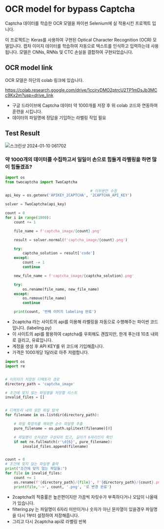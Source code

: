 # OCR model for bypass Captcha

Captcha 데이터를 학습한 OCR 모델을 파이썬 Selenium에 실 적용시킨 프로젝트 입니다.

이 프로젝트는 Keras를 사용하여 구현된 Optical Character Recognition (OCR) 모델입니다.
캡챠 이미지 데이터를 학습하여 자동으로 텍스트를 인식하고 입력하는데 사용됩니다. 모델은 CNNs, RNNs 및 CTC 손실을 결합하여 구현되었습니다.



## OCR model link
OCR 모델은 하단의 colab 링크에 있습니다.

https://colab.research.google.com/drive/1cciryDMO2ptrcU2TP1mDsJb3MCc9Kx2m?usp=drive_link
* 구글 드라이브에 Captcha 데이터 약 1000개를 저장 후 위 colab 코드와 연동하여 훈련을 시킵니다.
* 데이터의 파일명에 정답을 기입하는 라벨링 작업 필요

## Test Result

![스크린샷 2024-01-10 061702](https://github.com/DongSeonJin/OCR_model_for_captcha/assets/129161266/ee873cea-e11c-4bb1-afd7-d0afdacef9cd)




### 약 1000개의 데이터를 수집하고서 일일이 손으로 힘들게 라벨링을 하면 많이 힘들겠죠?
```python
import os
from twocaptcha import TwoCaptcha

                                       # 이부분만 수정
api_key = os.getenv('APIKEY_2CAPTCHA', '2CAPTCHA_API_KEY')

solver = TwoCaptcha(api_key)

count = 0
for i in range(1000):
    count += 1

    file_name = f'captcha_image/{count}.png'

    result = solver.normal(f'captcha_image/{count}.png')

    try:
        captcha_solution = result['code']
    except:
        count -= 1
        continue

    new_file_name = f'captcha_image/{captcha_solution}.png'

    try:
        os.rename(file_name, new_file_name)
    except:
        os.remove(file_name)
        continue

    print(count, '번째 이미지 labeling 완료')
```
* 2captcha 라는 사이트의 api를 이용해 라벨링을 자동으로 수행해주는 파이썬 코드입니다. (labeling.py)
* 이 사이트의 api를 활용하여 captcha를 우회해도 괜찮지만, 한개 푸는데 10초 내외로 걸리고, 유료입니다. 
* 계정을 생성 후 API KEY를 위 코드에 기입해줍니다.
* 가격은 1000개당 1달러로 아주 저렴합니다.

```python
import os
import re


# 이미지가 저장된 디렉토리 경로
directory_path = 'captcha_image'

# 조건에 맞지 않는 파일명을 저장할 리스트
invalid_files = []


# 디렉토리 내의 모든 파일 탐색
for filename in os.listdir(directory_path):

    # 파일 확장자를 제외한 순수 파일명 추출
    pure_filename = os.path.splitext(filename)[0]

    # 파일명이 숫자로만 구성되어 있고, 길이가 6자리인지 확인
    if not re.fullmatch(r'\d{6}', pure_filename):
        invalid_files.append(filename)


count = 0
# 조건에 맞지 않는 파일명 출력
print("조건에 맞지 않는 파일들:")
for file in invalid_files:
    count += 1
    os.rename(f'{directory_path}/{file}', f'{directory_path}/{count}.png')
    print(file,'->', count, '.png', '로 변경 완료')

```
* 2captcha의 적중률은 높은편이지만 가끔씩 자릿수가 부족하다거나 오답이 나올때가 있습니다.
* filtering.py 는 파일명이 6자리 미만이거나 숫자가 아닌 문자열이 있을경우 파일명을 다시 1부터 설정하여 저장해줍니다.
* 그리고 다시 2captcha api로 라벨링 반복

